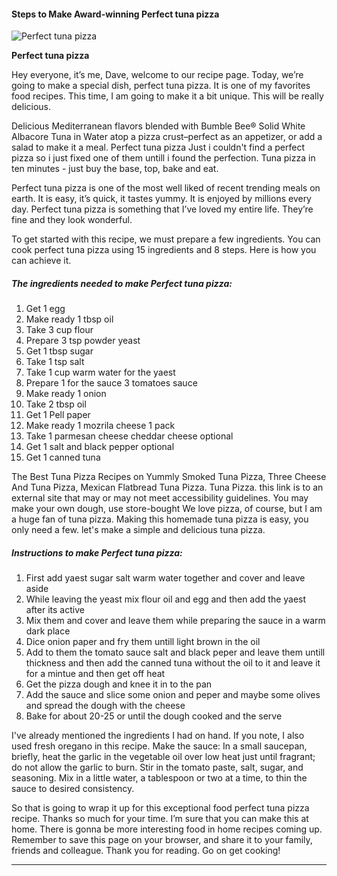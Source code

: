             

#### Steps to Make Award-winning Perfect tuna pizza

![Perfect tuna pizza](https://img-global.cpcdn.com/recipes/5727801253560320/751x532cq70/perfect-tuna-pizza-recipe-main-photo.jpg)

**Perfect tuna pizza**

Hey everyone, it’s me, Dave, welcome to our recipe page. Today, we’re going to make a special dish, perfect tuna pizza. It is one of my favorites food recipes. This time, I am going to make it a bit unique. This will be really delicious.

Delicious Mediterranean flavors blended with Bumble Bee® Solid White Albacore Tuna in Water atop a pizza crust–perfect as an appetizer, or add a salad to make it a meal. Perfect tuna pizza Just i couldn't find a perfect pizza so i just fixed one of them untill i found the perfection. Tuna pizza in ten minutes - just buy the base, top, bake and eat.

Perfect tuna pizza is one of the most well liked of recent trending meals on earth. It is easy, it’s quick, it tastes yummy. It is enjoyed by millions every day. Perfect tuna pizza is something that I’ve loved my entire life. They’re fine and they look wonderful.

To get started with this recipe, we must prepare a few ingredients. You can cook perfect tuna pizza using 15 ingredients and 8 steps. Here is how you can achieve it.

##### The ingredients needed to make Perfect tuna pizza:

1.  Get 1 egg
2.  Make ready 1 tbsp oil
3.  Take 3 cup flour
4.  Prepare 3 tsp powder yeast
5.  Get 1 tbsp sugar
6.  Take 1 tsp salt
7.  Take 1 cup warm water for the yaest
8.  Prepare 1 for the sauce 3 tomatoes sauce
9.  Make ready 1 onion
10.  Take 2 tbsp oil
11.  Get 1 Pell paper
12.  Make ready 1 mozrila cheese 1 pack
13.  Take 1 parmesan cheese cheddar cheese optional
14.  Get 1 salt and black pepper optional
15.  Get 1 canned tuna

The Best Tuna Pizza Recipes on Yummly Smoked Tuna Pizza, Three Cheese And Tuna Pizza, Mexican Flatbread Tuna Pizza. Tuna Pizza. this link is to an external site that may or may not meet accessibility guidelines. You may make your own dough, use store-bought We love pizza, of course, but I am a huge fan of tuna pizza. Making this homemade tuna pizza is easy, you only need a few. let's make a simple and delicious tuna pizza.

##### Instructions to make Perfect tuna pizza:

1.  First add yaest sugar salt warm water together and cover and leave aside
2.  While leaving the yeast mix flour oil and egg and then add the yaest after its active
3.  Mix them and cover and leave them while preparing the sauce in a warm dark place
4.  Dice onion paper and fry them untill light brown in the oil
5.  Add to them the tomato sauce salt and black peper and leave them untill thickness and then add the canned tuna without the oil to it and leave it for a mintue and then get off heat
6.  Get the pizza dough and knee it in to the pan
7.  Add the sauce and slice some onion and peper and maybe some olives and spread the dough with the cheese
8.  Bake for about 20-25 or until the dough cooked and the serve

I've already mentioned the ingredients I had on hand. If you note, I also used fresh oregano in this recipe. Make the sauce: In a small saucepan, briefly, heat the garlic in the vegetable oil over low heat just until fragrant; do not allow the garlic to burn. Stir in the tomato paste, salt, sugar, and seasoning. Mix in a little water, a tablespoon or two at a time, to thin the sauce to desired consistency.

So that is going to wrap it up for this exceptional food perfect tuna pizza recipe. Thanks so much for your time. I’m sure that you can make this at home. There is gonna be more interesting food in home recipes coming up. Remember to save this page on your browser, and share it to your family, friends and colleague. Thank you for reading. Go on get cooking!

* * *